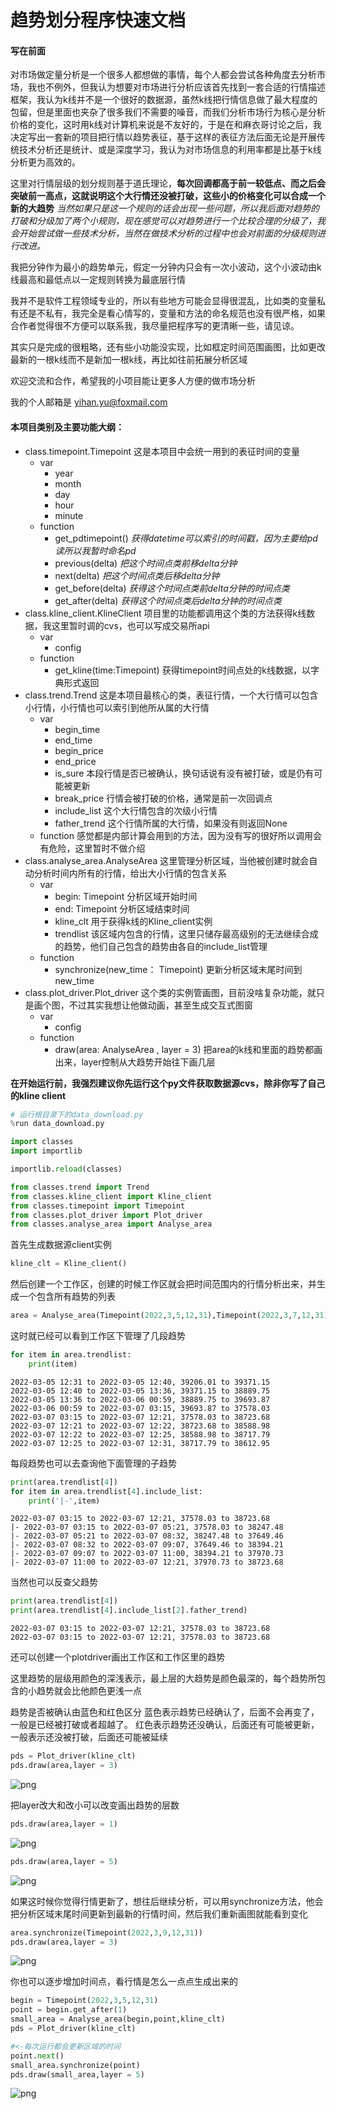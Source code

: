 # 趋势划分程序快速文档

#### 写在前面

对市场做定量分析是一个很多人都想做的事情，每个人都会尝试各种角度去分析市场，我也不例外，但我认为想要对市场进行分析应该首先找到一套合适的行情描述框架，我认为k线并不是一个很好的数据源，虽然k线把行情信息做了最大程度的包留，但是里面也夹杂了很多我们不需要的噪音，而我们分析市场行为核心是分析价格的变化，这时用k线对计算机来说是不友好的，于是在和麻衣哥讨论之后，我决定写出一套新的项目把行情以趋势表征，基于这样的表征方法后面无论是开展传统技术分析还是统计、或是深度学习，我认为对市场信息的利用率都是比基于k线分析更为高效的。

这里对行情层级的划分规则基于道氏理论，**每次回调都高于前一较低点、而之后会突破前一高点，这就说明这个大行情还没被打破，这些小的价格变化可以合成一个新的大趋势**
_当然如果只是这一个规则的话会出现一些问题，所以我后面对趋势的打破和分级加了两个小规则，现在感觉可以对趋势进行一个比较合理的分级了，我会开始尝试做一些技术分析，当然在做技术分析的过程中也会对前面的分级规则进行改进。_

我把分钟作为最小的趋势单元，假定一分钟内只会有一次小波动，这个小波动由k线最高和最低点以一定规则转换为最底层行情

我并不是软件工程领域专业的，所以有些地方可能会显得很混乱，比如类的变量私有还是不私有，我完全是看心情写的，变量和方法的命名规范也没有很严格，如果合作者觉得很不方便可以联系我，我尽量把程序写的更清晰一些，请见谅。

其实只是完成的很粗略，还有些小功能没实现，比如框定时间范围画图，比如更改最新的一根k线而不是新加一根k线，再比如往前拓展分析区域

欢迎交流和合作，希望我的小项目能让更多人方便的做市场分析

我的个人邮箱是 yihan.yu@foxmail.com

#### 本项目类别及主要功能大纲：
 - class.timepoint.Timepoint 这是本项目中会统一用到的表征时间的变量
    - var
      - year
      - month
      - day
      - hour
      - minute
    - function
      - get_pdtimepoint()  _获得datetime可以索引的时间戳，因为主要给pd读所以我暂时命名pd_
      - previous(delta)  _把这个时间点类前移delta分钟_
      - next(delta)  _把这个时间点类后移delta分钟_
      - get_before(delta)  _获得这个时间点类前delta分钟的时间点类_
      - get_after(delta)  _获得这个时间点类后delta分钟的时间点类_
 - class.kline_client.KlineClient 项目里的功能都调用这个类的方法获得k线数据，我这里暂时调的cvs，也可以写成交易所api
    - var
      - config
    - function
      - get_kline(time:Timepoint) 获得timepoint时间点处的k线数据，以字典形式返回
 - class.trend.Trend 这是本项目最核心的类，表征行情，一个大行情可以包含小行情，小行情也可以索引到他所从属的大行情
    - var
      - begin_time 
      - end_time
      - begin_price
      - end_price
      - is_sure 本段行情是否已被确认，换句话说有没有被打破，或是仍有可能被更新
      - break_price 行情会被打破的价格，通常是前一次回调点
      - include_list 这个大行情包含的次级小行情
      - father_trend 这个行情所属的大行情，如果没有则返回None
    - function 感觉都是内部计算会用到的方法，因为没有写的很好所以调用会有危险，这里暂时不做介绍
 - class.analyse_area.AnalyseArea 这里管理分析区域，当他被创建时就会自动分析时间内所有的行情，给出大小行情的包含关系
    - var
      - begin: Timepoint  分析区域开始时间
      - end: Timepoint  分析区域结束时间
      - kline_clt  用于获得k线的Kline_client实例
      - trendlist  该区域内包含的行情，这里只储存最高级别的无法继续合成的趋势，他们自己包含的趋势由各自的include_list管理
    - function
      - synchronize(new_time： Timepoint) 更新分析区域末尾时间到new_time
 - class.plot_driver.Plot_driver 这个类的实例管画图，目前没啥复杂功能，就只是画个图，不过其实我想让他做动画，甚至生成交互式图窗
    - var
      - config
    - function
      - draw(area: AnalyseArea , layer = 3) 把area的k线和里面的趋势都画出来，layer控制从大趋势开始往下画几层

**在开始运行前，我强烈建议你先运行这个py文件获取数据源cvs，除非你写了自己的kline client**


```python
# 运行根目录下的data_download.py
%run data_download.py
```


```python
import classes
import importlib

importlib.reload(classes)

from classes.trend import Trend
from classes.kline_client import Kline_client
from classes.timepoint import Timepoint
from classes.plot_driver import Plot_driver
from classes.analyse_area import Analyse_area
```

首先生成数据源client实例


```python
kline_clt = Kline_client()
```

然后创建一个工作区，创建的时候工作区就会把时间范围内的行情分析出来，并生成一个包含所有趋势的列表


```python
area = Analyse_area(Timepoint(2022,3,5,12,31),Timepoint(2022,3,7,12,31),kline_clt)
```

这时就已经可以看到工作区下管理了几段趋势


```python
for item in area.trendlist:
    print(item)
```

    2022-03-05 12:31 to 2022-03-05 12:40, 39206.01 to 39371.15
    2022-03-05 12:40 to 2022-03-05 13:36, 39371.15 to 38889.75
    2022-03-05 13:36 to 2022-03-06 00:59, 38889.75 to 39693.87
    2022-03-06 00:59 to 2022-03-07 03:15, 39693.87 to 37578.03
    2022-03-07 03:15 to 2022-03-07 12:21, 37578.03 to 38723.68
    2022-03-07 12:21 to 2022-03-07 12:22, 38723.68 to 38588.98
    2022-03-07 12:22 to 2022-03-07 12:25, 38588.98 to 38717.79
    2022-03-07 12:25 to 2022-03-07 12:31, 38717.79 to 38612.95
    

每段趋势也可以去查询他下面管理的子趋势


```python
print(area.trendlist[4])
for item in area.trendlist[4].include_list:
    print('|-',item)
```

    2022-03-07 03:15 to 2022-03-07 12:21, 37578.03 to 38723.68
    |- 2022-03-07 03:15 to 2022-03-07 05:21, 37578.03 to 38247.48
    |- 2022-03-07 05:21 to 2022-03-07 08:32, 38247.48 to 37649.46
    |- 2022-03-07 08:32 to 2022-03-07 09:07, 37649.46 to 38394.21
    |- 2022-03-07 09:07 to 2022-03-07 11:00, 38394.21 to 37970.73
    |- 2022-03-07 11:00 to 2022-03-07 12:21, 37970.73 to 38723.68
    

当然也可以反查父趋势


```python
print(area.trendlist[4])
print(area.trendlist[4].include_list[2].father_trend)
```

    2022-03-07 03:15 to 2022-03-07 12:21, 37578.03 to 38723.68
    2022-03-07 03:15 to 2022-03-07 12:21, 37578.03 to 38723.68
    

还可以创建一个plotdriver画出工作区和工作区里的趋势

这里趋势的层级用颜色的深浅表示，最上层的大趋势是颜色最深的，每个趋势所包含的小趋势就会比他颜色更浅一点

趋势是否被确认由蓝色和红色区分
蓝色表示趋势已经确认了，后面不会再变了，一般是已经被打破或者超越了。
红色表示趋势还没确认，后面还有可能被更新，一般表示还没被打破，后面还可能被延续


```python
pds = Plot_driver(kline_clt)
pds.draw(area,layer = 3)
```




    
![png](demo_files/demo_17_1.png)
    


把layer改大和改小可以改变画出趋势的层数


```python
pds.draw(area,layer = 1)
```



    
![png](demo_files/demo_19_1.png)
    



```python
pds.draw(area,layer = 5)
```




    
![png](demo_files/demo_20_1.png)
    


如果这时候你觉得行情更新了，想往后继续分析，可以用synchronize方法，他会把分析区域末尾时间更新到最新的行情时间，然后我们重新画图就能看到变化


```python
area.synchronize(Timepoint(2022,3,9,12,31))
pds.draw(area,layer = 3)
```




    
![png](demo_files/demo_22_1.png)
    


你也可以逐步增加时间点，看行情是怎么一点点生成出来的


```python
begin = Timepoint(2022,3,5,12,31)
point = begin.get_after(1)
small_area = Analyse_area(begin,point,kline_clt)
pds = Plot_driver(kline_clt)
```


```python
#<-每次运行都会更新区域的时间
point.next()
small_area.synchronize(point)
pds.draw(small_area,layer = 5)
```


    
![png](demo_files/demo_25_0.png)
    

